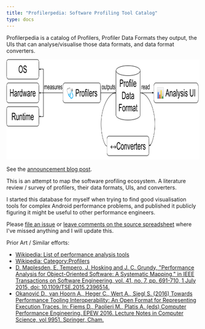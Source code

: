 ```yaml
---
title: "Profilerpedia: Software Profiling Tool Catalog"
type: docs
---
```

Profilerpedia is a catalog of Profilers, Profiler Data Formats they output, the
UIs that can analyse/visualise those data formats, and data format converters.

<img src="graph.png" width="855" height="261">

See the [announcement blog post](https://www.markhansen.co.nz/profilerpedia/).

This is an attempt to map the software profiling ecosystem. A literature review / survey of profilers, their data formats, UIs, and converters.

I started this database for myself when trying to find good visualisation tools for complex Android performance problems, and published it publicly figuring it might be useful to other performance engineers.

Please [file an issue](https://github.com/mhansen/profilerpedia/issues/new) or [leave comments on the source spreadsheet](https://docs.google.com/spreadsheets/d/1cVcHofphkQqk1yGeuBPVTit8HQ0oa5SlRM6gkHIagtw/edit#gid=1337108655) where I've missed anything and I will update this.

Prior Art / Similar efforts:
- [Wikipedia: List of performance analysis tools](https://en.wikipedia.org/wiki/List_of_performance_analysis_tools)
- [Wikipedia: Category:Profilers](https://en.wikipedia.org/wiki/Category:Profilers)
- [D. Maplesden, E. Tempero, J. Hosking and J. C. Grundy, "Performance Analysis for Object-Oriented Software: A Systematic Mapping," in IEEE Transactions on Software Engineering, vol. 41, no. 7, pp. 691-710, 1 July 2015, doi: 10.1109/TSE.2015.2396514.](https://www.cs.auckland.ac.nz/~dmap001/slr.pdf)
- [Okanović D., van Hoorn A., Heger C., Wert A., Siegl S. (2016) Towards Performance Tooling Interoperability: An Open Format for Representing Execution Traces. In: Fiems D., Paolieri M., Platis A. (eds) Computer Performance Engineering. EPEW 2016. Lecture Notes in Computer Science, vol 9951. Springer, Cham.](http://dx.doi.org/10.1007/978-3-319-46433-6_7)
